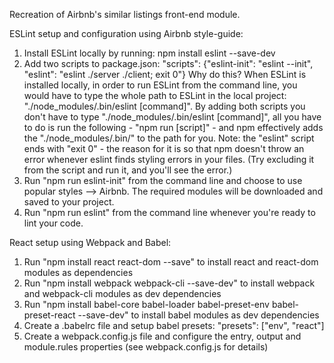 Recreation of Airbnb's similar listings front-end module.

ESLint setup and configuration using Airbnb style-guide:
1. Install ESLint locally by running: npm install eslint --save-dev
2. Add two scripts to package.json: "scripts": {"eslint-init": "eslint --init", "eslint": "eslint ./server ./client; exit 0"}
Why do this?
When ESLint is installed locally, in order to run ESLint from the command line, you would have to type the whole path to ESLint in the local project: "./node_modules/.bin/eslint [command]".
By adding both scripts you don't have to type "./node_modules/.bin/eslint [command]", all you have to do is run the 
following - "npm run [script]" - and npm effectively adds the "./node_modules/.bin/" to the path for you. 
Note: the "eslint" script ends with "exit 0" - the reason for it is so that npm doesn't throw an error whenever eslint finds styling errors
in your files. (Try excluding it from the script and run it, and you'll see the error.)
3. Run "npm run eslint-init" from the command line and choose to use popular styles --> Airbnb. The required modules will be downloaded and 
saved to your project. 
4. Run "npm run eslint" from the command line whenever you're ready to lint your code. 

React setup using Webpack and Babel:
1. Run "npm install react react-dom --save" to install react and react-dom modules as dependencies
2. Run "npm install webpack webpack-cli --save-dev" to install webpack and webpack-cli modules as dev dependencies
3. Run "npm install babel-core babel-loader babel-preset-env babel-preset-react --save-dev" to install babel modules as dev dependencies
4. Create a .babelrc file and setup babel presets: "presets": ["env", "react"]
5. Create a webpack.config.js file and configure the entry, output and module.rules properties (see webpack.config.js for details)







